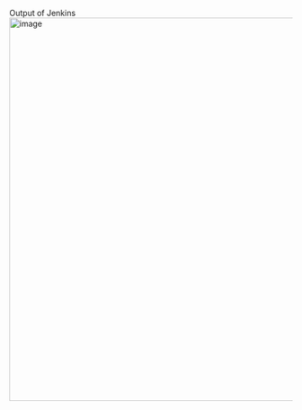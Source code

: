 Output of Jenkins
<img width="1363" height="682" alt="image" src="https://github.com/user-attachments/assets/a131faec-f3d0-40cb-a393-9e03772db2ef" />
